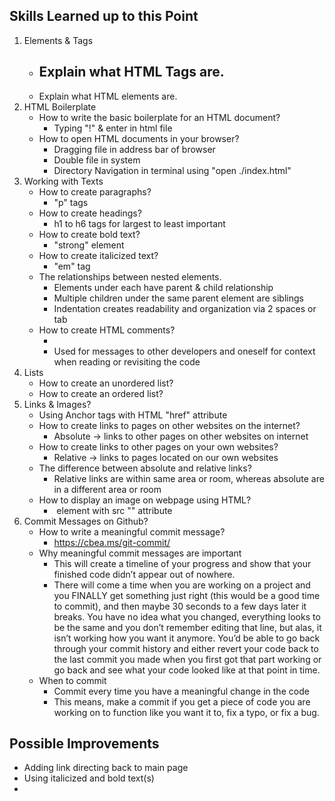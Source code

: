 ## Skills Learned up to this Point 
1. Elements & Tags
    - Explain what HTML Tags are.
        - 
    - Explain what HTML elements are.
2. HTML Boilerplate
    - How to write the basic boilerplate for an HTML document?
        - Typing "!" & enter in html file 
    - How to open HTML documents in your browser?
        - Dragging file in address bar of browser 
        - Double file in system
        - Directory Navigation in terminal using "open ./index.html"
3. Working with Texts
    - How to create paragraphs?
        - "p" tags 
    - How to create headings?
        - h1 to h6 tags for largest to least important 
    - How to create bold text?
        - "strong" element
    - How to create italicized text?
        - "em" tag 
    - The relationships between nested elements.
        - Elements under each have parent & child relationship
        - Multiple children under the same parent element are siblings 
        - Indentation creates readability and organization via 2 spaces or tab
    - How to create HTML comments?
        - <!-- text -->
        - Used for messages to other developers and oneself for context when reading or revisiting the code 
4. Lists
    - How to create an unordered list?
    - How to create an ordered list?
5. Links & Images?
    - Using Anchor tags <a></a> with HTML "href" attribute
    - How to create links to pages on other websites on the internet?
        - Absolute -> links to other pages on other websites on internet
    - How to create links to other pages on your own websites?
        - Relative -> links to pages located on our own websites 
    - The difference between absolute and relative links?
        - Relative links are within same area or room, whereas absolute are in a different area or room
    - How to display an image on webpage using HTML?
        - <img><img> element with src "" attribute 
6. Commit Messages on Github?
    - How to write a meaningful commit message?
       - https://cbea.ms/git-commit/
    - Why meaningful commit messages are important
        - This will create a timeline of your progress and show that your finished code didn’t appear out of nowhere.
        - There will come a time when you are working on a project and you FINALLY get something just right (this would be a good time to commit), and then maybe 30 seconds to a few days later it breaks. You have no idea what you changed, everything looks to be the same and you don’t remember editing that line, but alas, it isn’t working how you want it anymore. You’d be able to go back through your commit history and either revert your code back to the last commit you made when you first got that part working or go back and see what your code looked like at that point in time.
    - When to commit
        - Commit every time you have a meaningful change in the code
        - This means, make a commit if you get a piece of code you are working on to function like you want it to, fix a typo, or fix a bug.

## Possible Improvements
- Adding link directing back to main page 
- Using italicized and bold text(s)
- 